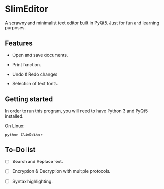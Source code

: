 # SlimEditor

A scrawny and minimalist text editor built in PyQt5. Just for fun and learning purposes.

## Features

- Open and save documents.

- Print function.

- Undo & Redo changes

- Selection of text fonts.

## Getting started

In order to run this program, you will need to have Python 3 and PyQt5 installed. 

On Linux:

```
python SlimEditor
```


## To-Do list

- [ ] Search and Replace text.
- [ ] Encryption & Decryption with multiple protocols.
- [ ] Syntax highlighting.

